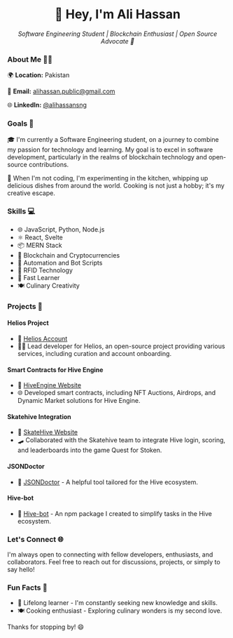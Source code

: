 <h1 align="center">👋 Hey, I'm Ali Hassan</h1>
<p align="center">
  <em>Software Engineering Student | Blockchain Enthusiast | Open Source Advocate 🚀</em>
</p>

### About Me 🧑‍💼

🌍 **Location:** Pakistan

📧 **Email:** [alihassan.public@gmail.com](mailto:alihassan.public@gmail.com)

🌐 **LinkedIn:** [@alihassansng](https://www.linkedin.com/in/alihassansng)

### Goals 🌟

🎓 I'm currently a Software Engineering student, on a journey to combine my passion for technology and learning. My goal is to excel in software development, particularly in the realms of blockchain technology and open-source contributions.

🍳 When I'm not coding, I'm experimenting in the kitchen, whipping up delicious dishes from around the world. Cooking is not just a hobby; it's my creative escape.

### Skills 💻

- 🌐 JavaScript, Python, Node.js
- ⚛️ React, Svelte
- 📦 MERN Stack
- 🌟 Blockchain and Cryptocurrencies
- 🤖 Automation and Bot Scripts
- 🧬 RFID Technology
- 🧠 Fast Learner
- 🍽️ Culinary Creativity

### Projects 🚀

#### Helios Project
- 🔗 [Helios Account](https://peakd.com/@helios.voter/)
- 👨‍💻 Lead developer for Helios, an open-source project providing various services, including curation and account onboarding.

#### Smart Contracts for Hive Engine
- 🔗 [HiveEngine Website](https://tribaldex.com/)
- 🌐 Developed smart contracts, including NFT Auctions, Airdrops, and Dynamic Market solutions for Hive Engine.

#### Skatehive Integration
- 🔗 [SkateHive Website](https://www.skatehive.app)
- 🛹 Collaborated with the Skatehive team to integrate Hive login, scoring, and leaderboards into the game Quest for Stoken.

#### JSONDoctor
- 🧹 [JSONDoctor](https://jsondoctor.github.io) - A helpful tool tailored for the Hive ecosystem.

#### Hive-bot
- 🤖 [Hive-bot](https://www.npmjs.com/package/hive-bot) - An npm package I created to simplify tasks in the Hive ecosystem.

### Let's Connect 🌐

I'm always open to connecting with fellow developers, enthusiasts, and collaborators. Feel free to reach out for discussions, projects, or simply to say hello!

### Fun Facts 🎉

- 📖 Lifelong learner - I'm constantly seeking new knowledge and skills.
- 🍽️ Cooking enthusiast - Exploring culinary wonders is my second love.

Thanks for stopping by! 😄
